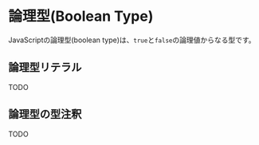 # 論理型\(Boolean Type\)

JavaScriptの論理型\(boolean type\)は、`true`と`false`の論理値からなる型です。

## 論理型リテラル

TODO

## 論理型の型注釈

TODO

